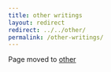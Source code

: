 ```yaml
---
title: other writings
layout: redirect
redirect: ../../other/
permalink: /other-writings/
---
```


Page moved to [other](/other)
